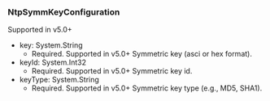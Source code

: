 ### NtpSymmKeyConfiguration
Supported in v5.0+

- key: System.String
  - Required. Supported in v5.0+
Symmetric key (asci or hex format).
- keyId: System.Int32
  - Required. Supported in v5.0+
Symmetric key id.
- keyType: System.String
  - Required. Supported in v5.0+
Symmetric key type (e.g., MD5, SHA1).
